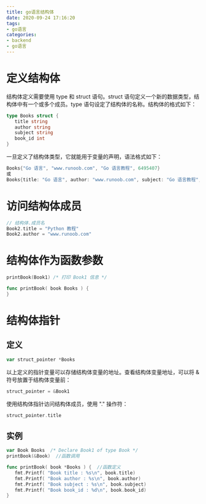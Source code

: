 ```yaml
---
title: go语言结构体
date: 2020-09-24 17:16:20
tags:
- go语言
categories: 
- backend
- go语言
---
```

# 定义结构体
结构体定义需要使用 type 和 struct 语句。struct 语句定义一个新的数据类型，结构体中有一个或多个成员。type 语句设定了结构体的名称。结构体的格式如下：
```go
type Books struct {
   title string
   author string
   subject string
   book_id int
}
```
<!-- more -->
一旦定义了结构体类型，它就能用于变量的声明，语法格式如下：
```go
Books{"Go 语言", "www.runoob.com", "Go 语言教程", 6495407}
或
Books{title: "Go 语言", author: "www.runoob.com", subject: "Go 语言教程", book_id: 6495407}
```

# 访问结构体成员
```go
// 结构体.成员名
Book2.title = "Python 教程"
Book2.author = "www.runoob.com"
```

# 结构体作为函数参数
```go
printBook(Book1) /* 打印 Book1 信息 */

func printBook( book Books ) {  
}
```

# 结构体指针
## 定义
```go
var struct_pointer *Books
```
以上定义的指针变量可以存储结构体变量的地址。查看结构体变量地址，可以将 & 符号放置于结构体变量前：
```go
struct_pointer = &Book1
```
使用结构体指针访问结构体成员，使用 "." 操作符：
```go
struct_pointer.title
```

## 实例
```go
var Book Books  /* Declare Book1 of type Book */
printBook(&Book)  //函数调用

func printBook( book *Books ) {  //函数定义
   fmt.Printf( "Book title : %s\n", book.title)
   fmt.Printf( "Book author : %s\n", book.author)
   fmt.Printf( "Book subject : %s\n", book.subject)
   fmt.Printf( "Book book_id : %d\n", book.book_id)
}
```